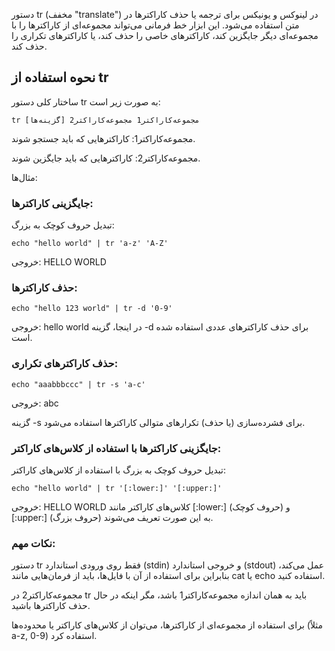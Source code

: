 دستور tr (مخفف "translate") در لینوکس و یونیکس برای ترجمه یا حذف کاراکترها در متن استفاده می‌شود. این ابزار خط فرمانی می‌تواند مجموعه‌ای از کاراکترها را با مجموعه‌ای دیگر جایگزین کند، کاراکترهای خاصی را حذف کند، یا کاراکترهای تکراری را حذف کند.


## نحوه استفاده از tr

ساختار کلی دستور tr به صورت زیر است:


```
tr [گزینه‌ها] مجموعه‌کاراکتر1 مجموعه‌کاراکتر2
```

مجموعه‌کاراکتر1: کاراکترهایی که باید جستجو شوند.

مجموعه‌کاراکتر2: کاراکترهایی که باید جایگزین شوند.


مثال‌ها:

### جایگزینی کاراکترها:

تبدیل حروف کوچک به بزرگ:

```
echo "hello world" | tr 'a-z' 'A-Z'
```

خروجی: HELLO WORLD


### حذف کاراکترها:

```
echo "hello 123 world" | tr -d '0-9'
```
خروجی: hello world
در اینجا، گزینه -d برای حذف کاراکترهای عددی استفاده شده است.


### حذف کاراکترهای تکراری:

```
echo "aaabbbccc" | tr -s 'a-c'
```
خروجی: abc

گزینه -s برای فشرده‌سازی (یا حذف) تکرارهای متوالی کاراکترها استفاده می‌شود.




### جایگزینی کاراکترها با استفاده از کلاس‌های کاراکتر:

تبدیل حروف کوچک به بزرگ با استفاده از کلاس‌های کاراکتر:


```
echo "hello world" | tr '[:lower:]' '[:upper:]'
```

خروجی: HELLO WORLD
کلاس‌های کاراکتر مانند [:lower:] (حروف کوچک) و [:upper:] (حروف بزرگ) به این صورت تعریف می‌شوند.



### نکات مهم:

دستور tr فقط روی ورودی استاندارد (stdin) و خروجی استاندارد (stdout) عمل می‌کند، بنابراین برای استفاده از آن با فایل‌ها، باید از فرمان‌هایی مانند cat یا echo استفاده کنید.

مجموعه‌کاراکتر2 در tr باید به همان اندازه مجموعه‌کاراکتر1 باشد، مگر اینکه در حال حذف کاراکترها باشید.

برای استفاده از مجموعه‌ای از کاراکترها، می‌توان از کلاس‌های کاراکتر یا محدوده‌ها (مثلاً a-z, 0-9) استفاده کرد.







